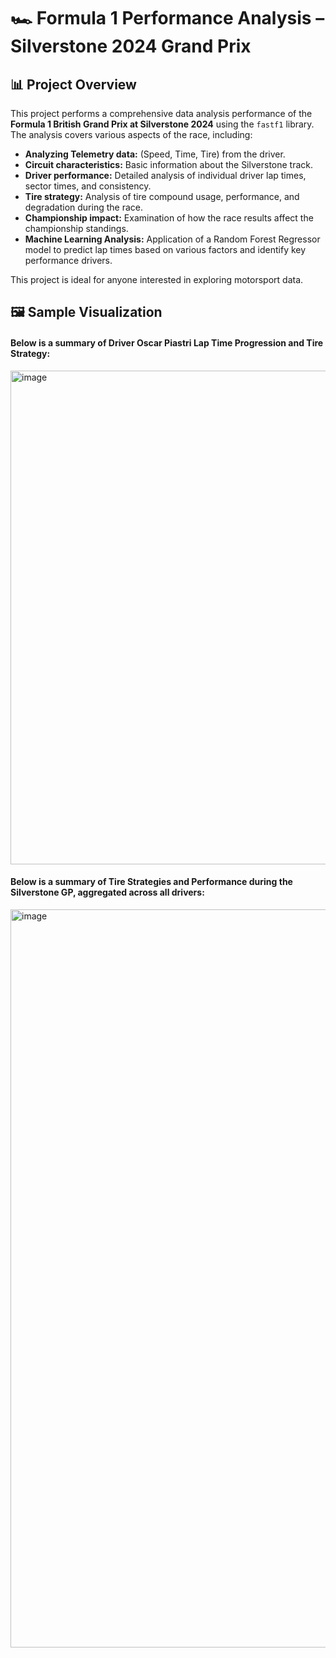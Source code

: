 # 🏎️ Formula 1 Performance Analysis – Silverstone 2024 Grand Prix

## 📊 Project Overview

This project performs a comprehensive data analysis performance of the **Formula 1 British Grand Prix at Silverstone 2024** using the `fastf1` library. The analysis covers various aspects of the race, including:

-   **Analyzing Telemetry data:** (Speed, Time, Tire) from the driver.
-   **Circuit characteristics:** Basic information about the Silverstone track.
-   **Driver performance:** Detailed analysis of individual driver lap times, sector times, and consistency.
-   **Tire strategy:** Analysis of tire compound usage, performance, and degradation during the race.
-   **Championship impact:** Examination of how the race results affect the championship standings.
-   **Machine Learning Analysis:** Application of a Random Forest Regressor model to predict lap times based on various factors and identify key performance drivers.

This project is ideal for anyone interested in exploring motorsport data.


## 🖼️ Sample Visualization
#### Below is a summary of Driver Oscar Piastri Lap Time Progression and Tire Strategy:

  <img width="1389" height="790" alt="image" src="https://github.com/user-attachments/assets/aa5168bb-a67b-4fc0-b848-4a9a651e6071" />


#### Below is a summary of Tire Strategies and Performance during the Silverstone GP, aggregated across all drivers:

  <img width="1589" height="1181" alt="image" src="https://github.com/user-attachments/assets/4c09adc8-5d41-44fb-95a7-192e8aa44b3d" />
